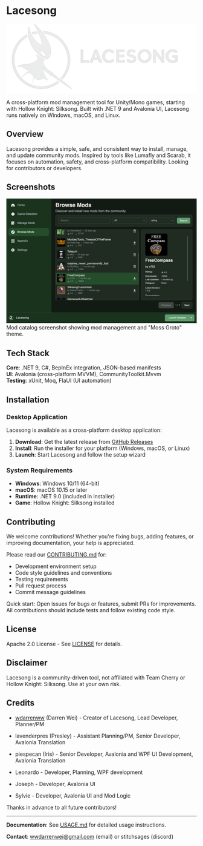 # Lacesong

![Lacesong Banner](docs/images/lacesongbanner.png)

A cross-platform mod management tool for Unity/Mono games, starting with Hollow Knight: Silksong. Built with .NET 9 and Avalonia UI, Lacesong runs natively on Windows, macOS, and Linux.

## Overview

Lacesong provides a simple, safe, and consistent way to install, manage, and update community mods. Inspired by tools like Lumafly and Scarab, it focuses on automation, safety, and cross-platform compatibility. Looking for contributors or developers.

## Screenshots

![Application Screenshot of the Mod Catalog](docs/images/lacesongscreenshot.png)
Mod catalog screenshot showing mod management and "Moss Groto" theme.

## Tech Stack

**Core**: .NET 9, C#, BepInEx integration, JSON-based manifests  
**UI**: Avalonia (cross-platform MVVM), CommunityToolkit.Mvvm  
**Testing**: xUnit, Moq, FlaUI (UI automation)  

## Installation

### Desktop Application

Lacesong is available as a cross-platform desktop application:

1. **Download**: Get the latest release from [GitHub Releases](https://github.com/pecan-solutions/lacesong/releases)
2. **Install**: Run the installer for your platform (Windows, macOS, or Linux)
3. **Launch**: Start Lacesong and follow the setup wizard

### System Requirements

- **Windows**: Windows 10/11 (64-bit)
- **macOS**: macOS 10.15 or later
- **Runtime**: .NET 9.0 (included in installer)
- **Game**: Hollow Knight: Silksong installed

## Contributing

We welcome contributions! Whether you're fixing bugs, adding features, or improving documentation, your help is appreciated.

Please read our [CONTRIBUTING.md](CONTRIBUTING.md) for:
- Development environment setup
- Code style guidelines and conventions
- Testing requirements
- Pull request process
- Commit message guidelines

Quick start: Open issues for bugs or features, submit PRs for improvements. All contributions should include tests and follow existing code style.

## License

Apache 2.0 License - See [LICENSE](LICENSE) for details.

## Disclaimer

Lacesong is a community-driven tool, not affiliated with Team Cherry or Hollow Knight: Silksong. Use at your own risk.

## Credits

- [wdarrenww](https://github.com/wdarrenww) (Darren Wei) - Creator of Lacesong, Lead Developer, Planner/PM

- lavenderpres (Presley) - Assistant Planning/PM, Senior Developer, Avalonia Translation

- piespecan (Iris) - Senior Developer, Avalonia and WPF UI Development, Avalonia Translation

- Leonardo - Developer, Planning, WPF development

- Joseph - Developer, Avalonia UI

- Sylvie - Developer, Avalonia UI and Mod Logic

Thanks in advance to all future contributors!

---

**Documentation**: See [USAGE.md](USAGE.md) for detailed usage instructions.

**Contact**: wwdarrenwei@gmail.com (email) or stitchsages (discord)
